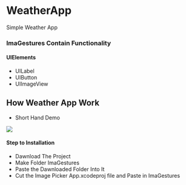 # WeatherApp
 Simple Weather App




### ImaGestures Contain Functionality


#### UIElements
 
 - UILabel
 - UIButton
 - UIImageView

 
 ## How Weather App Work




 - Short Hand Demo
 
 ![](ImaGestures/output/ImaGesture.gif)
 

#### Step to Installation
 
 - Dawnload The Project
 - Make Folder ImaGestures
 - Paste the Dawnloaded Folder Into It
 - Cut the Image Picker App.xcodeproj file and Paste in ImaGestures
 

